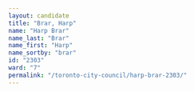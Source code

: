 ```yaml
---
layout: candidate
title: "Brar, Harp"
name: "Harp Brar"
name_last: "Brar"
name_first: "Harp"
name_sortby: "brar"
id: "2303"
ward: "7"
permalink: "/toronto-city-council/harp-brar-2303/"
---
```

